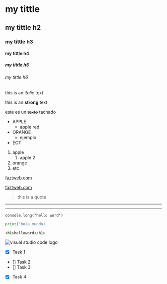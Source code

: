 <!-- HEADINGS -->
# my tittle
## my tittle h2
### my tittle h3
#### my tittle h4
##### my tittle h5
###### my tittle h6

<!--italic-->
this is an *italic* text
<!--strong-->
this is an **strong** text
<!--strikethrough-->
este es un ~~texto~~ tachado

<!--UL-->
* APPLE
    * apple red
* ORANGE
    * ejemplo
* ECT

1. apple
    1. apple 2
2. orange
3. etc

<!--Enlace-->
[faztweb.com](https://www.faztweb.com)

[faztweb.com](https://www.faztweb.com "Custom tittle")

<!--Cita-->
> this is a quote
---

___

`console.long("hello word")`

```python
print("hola mundo)
```

```html
<h1>helloword</h1>
```

![visual studio code logo](https://user-images.githubusercontent.com/674621/71187801-14e60a80-2280-11ea-94c9-e56576f76baf.png "vscode logo")

<!-- GITHUB MARKDOWN-->
* [X] Task 1
* [] Task 2
* [] Task 3
* [X] Task 4



